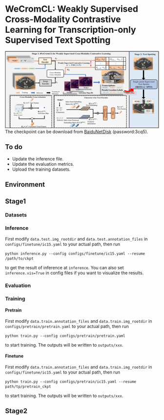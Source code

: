 # WeCromCL: Weakly Supervised Cross-Modality Contrastive Learning for Transcription-only Supervised Text Spotting
![The frame work of WeCromCL](docs/framework.png)
The checkpoint can be download from [BaiduNetDisk](https://pan.baidu.com/s/1LdpX8rGu_tyWfHUmE79hlg?pwd=3cq5) (password:3cq5). 
## To do
- Update the inference file.
- Update the evaluation metrics.
- Upload the training datasets.

## Environment

## Stage1
### Datasets

### Inference
First modify ```data.test.img_rootdir``` and ```data.test.annotation_files``` in ```configs/finetune/ic15.yaml``` to your actual path, then run
```
python inference.py --config configs/finetune/ic15.yaml --resume /path/to/ckpt
```
to get the result of inference at ```inference```. You can also set ```inference.vis=True``` in config files if you want to visualize the results.

### Evaluation

### Training
#### Pretrain
First modify ```data.train.annotation_files``` and ```data.train.img_rootdir``` in ```configs/pretrain/pretrain.yaml``` to your actual path, then run
```
python train.py --config configs/pretrain/pretrain.yaml
```
to start training. The outputs will be written to ```outputs/xxx```.

#### Finetune
First modify ```data.train.annotation_files``` and ```data.train.img_rootdir``` in ```configs/finetune/ic15.yaml``` to your actual path, then run
```
python train.py --config configs/pretrain/ic15.yaml --resume path/tp/pretrain_ckpt
```
to start training. The outputs will be written to ```outputs/xxx```.
## Stage2